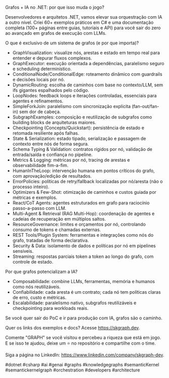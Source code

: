 Grafos + IA no .NET: por que isso muda o jogo?

Desenvolvedores e arquitetos .NET, vamos elevar sua orquestração com IA a outro nível. Criei 60+ exemplos práticos em C# e uma documentação completa (100+ páginas entre guias, tutoriais e API) para você sair do zero ao avançado em grafos de execução com LLMs.

O que é exclusivo de um sistema de grafos (e por que importa)?

- GraphVisualization: visualize nós, arestas e estado em tempo real para entender e depurar fluxos complexos.
- GraphExecutor: execução orientada a dependências, paralelismo seguro e scheduling determinístico.
- ConditionalNode/ConditionalEdge: roteamento dinâmico com guardrails e decisões locais por nó.
- DynamicRouting: escolha de caminhos com base no contexto/LLM, sem ifs gigantes espalhados pelo código.
- LoopNodes: feedback loops e iterações controladas, essenciais para agentes e refinamentos.
- SimpleForkJoin: paralelismo com sincronização explícita (fan-out/fan-in) sem dor de cabeça.
- SubgraphExamples: composição e reutilização de subgrafos como building blocks de arquiteturas maiores.
- Checkpointing (Concepts/Quickstart): persistência de estado e retomada resiliente após falhas.
- State & Serialization: estado tipado, serialização e passagem de contexto entre nós de forma segura.
- Schema Typing & Validation: contratos rígidos por nó, validação de entrada/saída e confiança no pipeline.
- Metrics & Logging: métricas por nó, tracing de arestas e observabilidade fim-a-fim.
- HumanInTheLoop: intervenção humana em pontos críticos do grafo, com aprovação/edição de resultados.
- ErrorPolicies: políticas de retry/fallback localizadas por nó/aresta (não o processo inteiro).
- Optimizers & Few-Shot: otimização de caminhos e custos guiada por métricas e exemplos.
- React/CoT Agents: agentes estruturados em grafo para raciocínio passo-a-passo com LLM.
- Multi-Agent & Retrieval (RAG Multi-Hop): coordenação de agentes e cadeias de recuperação em múltiplos saltos.
- ResourceGovernance: limites e orçamentos por nó, controlando consumo de tokens e chamadas externas.
- REST Tools/Plugin System: ferramentas e integrações como nós do grafo, tratadas de forma declarativa.
- Security & Data: isolamento de dados e políticas por nó em pipelines sensíveis.
- Streaming: respostas parciais token a token ao longo do grafo, com controle de estado.

Por que grafos potencializam a IA?

- Composabilidade: combine LLMs, ferramentas, memória e humanos como nós reutilizáveis.
- Confiabilidade: cada aresta é um contrato; cada nó tem políticas claras de erro, custo e métricas.
- Escalabilidade: paralelismo nativo, subgrafos reutilizáveis e checkpointing para workloads reais.

Se você quer sair do PoC e ir para produção com IA, grafos são o caminho.

Quer os links dos exemplos e docs? Acesse https://skgraph.dev.

Comente "GRAPH" se você visitou e percebeu a riqueza que está em jogo. E se isso te ajudou, deixe um ⭐ no repositório e compartilhe com o time.

Siga a página no LinkedIn: https://www.linkedin.com/company/skgraph-dev.

#dotnet #csharp #ai #genai #graphs #knowledgegraphs #semanticKernel #semantickernelgraph #orchestration #developers #architecture

